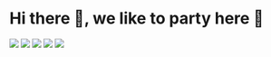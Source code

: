 # Hi there 👋, we like to party here 🎉
![](https://cultofthepartyparrot.com/parrots/hd/daftpunkparrot.gif)
![](https://cultofthepartyparrot.com/parrots/hd/everythingsfineparrot.gif)
![](https://cultofthepartyparrot.com/parrots/hd/hmmparrot.gif)
![](https://cultofthepartyparrot.com/parrots/hd/laptop_parrot.gif)
![](https://cultofthepartyparrot.com/parrots/hd/beerparrot.gif)

